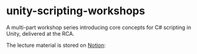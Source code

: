 # unity-scripting-workshops
A multi-part workshop series introducing core concepts for C# scripting in Unity, delivered at the RCA. 

The lecture material is stored on [Notion](https://faithful-partridge-e9c.notion.site/Page-3-bce6f97fbeba46989be773ab6d10f1a7): 